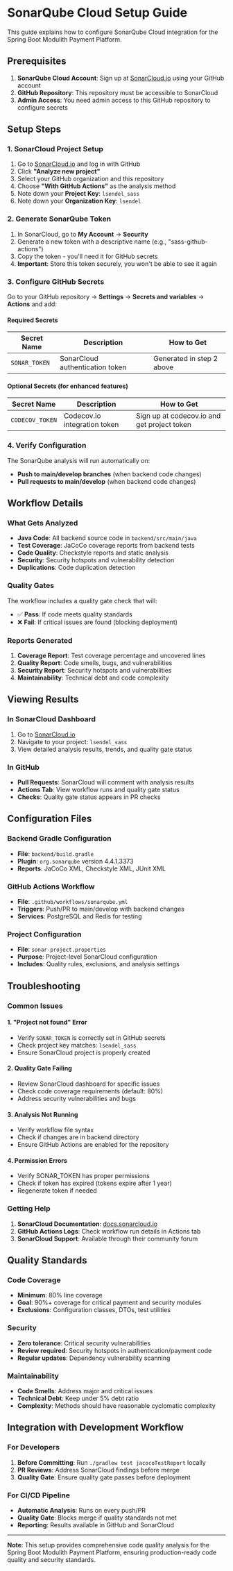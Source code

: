 # SonarQube Cloud Setup Guide

This guide explains how to configure SonarQube Cloud integration for the Spring Boot Modulith Payment Platform.

## Prerequisites

1. **SonarQube Cloud Account**: Sign up at [SonarCloud.io](https://sonarcloud.io) using your GitHub account
2. **GitHub Repository**: This repository must be accessible to SonarCloud
3. **Admin Access**: You need admin access to this GitHub repository to configure secrets

## Setup Steps

### 1. SonarCloud Project Setup

1. Go to [SonarCloud.io](https://sonarcloud.io) and log in with GitHub
2. Click **"Analyze new project"**
3. Select your GitHub organization and this repository
4. Choose **"With GitHub Actions"** as the analysis method
5. Note down your **Project Key**: `lsendel_sass`
6. Note down your **Organization Key**: `lsendel`

### 2. Generate SonarQube Token

1. In SonarCloud, go to **My Account** → **Security**
2. Generate a new token with a descriptive name (e.g., "sass-github-actions")
3. Copy the token - you'll need it for GitHub secrets
4. **Important**: Store this token securely, you won't be able to see it again

### 3. Configure GitHub Secrets

Go to your GitHub repository → **Settings** → **Secrets and variables** → **Actions** and add:

#### Required Secrets

| Secret Name   | Description                     | How to Get                |
| ------------- | ------------------------------- | ------------------------- |
| `SONAR_TOKEN` | SonarCloud authentication token | Generated in step 2 above |

#### Optional Secrets (for enhanced features)

| Secret Name     | Description                  | How to Get                                  |
| --------------- | ---------------------------- | ------------------------------------------- |
| `CODECOV_TOKEN` | Codecov.io integration token | Sign up at codecov.io and get project token |

### 4. Verify Configuration

The SonarQube analysis will run automatically on:

- **Push to main/develop branches** (when backend code changes)
- **Pull requests to main/develop** (when backend code changes)

## Workflow Details

### What Gets Analyzed

- **Java Code**: All backend source code in `backend/src/main/java`
- **Test Coverage**: JaCoCo coverage reports from backend tests
- **Code Quality**: Checkstyle reports and static analysis
- **Security**: Security hotspots and vulnerability detection
- **Duplications**: Code duplication detection

### Quality Gates

The workflow includes a quality gate check that will:

- ✅ **Pass**: If code meets quality standards
- ❌ **Fail**: If critical issues are found (blocking deployment)

### Reports Generated

1. **Coverage Report**: Test coverage percentage and uncovered lines
2. **Quality Report**: Code smells, bugs, and vulnerabilities
3. **Security Report**: Security hotspots and vulnerabilities
4. **Maintainability**: Technical debt and code complexity

## Viewing Results

### In SonarCloud Dashboard

1. Go to [SonarCloud.io](https://sonarcloud.io)
2. Navigate to your project: `lsendel_sass`
3. View detailed analysis results, trends, and quality gate status

### In GitHub

- **Pull Requests**: SonarCloud will comment with analysis results
- **Actions Tab**: View workflow runs and quality gate status
- **Checks**: Quality gate status appears in PR checks

## Configuration Files

### Backend Gradle Configuration

- **File**: `backend/build.gradle`
- **Plugin**: `org.sonarqube` version 4.4.1.3373
- **Reports**: JaCoCo XML, Checkstyle XML, JUnit XML

### GitHub Actions Workflow

- **File**: `.github/workflows/sonarqube.yml`
- **Triggers**: Push/PR to main/develop with backend changes
- **Services**: PostgreSQL and Redis for testing

### Project Configuration

- **File**: `sonar-project.properties`
- **Purpose**: Project-level SonarCloud configuration
- **Includes**: Quality rules, exclusions, and analysis settings

## Troubleshooting

### Common Issues

#### 1. "Project not found" Error

- Verify `SONAR_TOKEN` is correctly set in GitHub secrets
- Check project key matches: `lsendel_sass`
- Ensure SonarCloud project is properly created

#### 2. Quality Gate Failing

- Review SonarCloud dashboard for specific issues
- Check code coverage requirements (default: 80%)
- Address security vulnerabilities and bugs

#### 3. Analysis Not Running

- Verify workflow file syntax
- Check if changes are in backend directory
- Ensure GitHub Actions are enabled for the repository

#### 4. Permission Errors

- Verify SONAR_TOKEN has proper permissions
- Check if token has expired (tokens expire after 1 year)
- Regenerate token if needed

### Getting Help

1. **SonarCloud Documentation**: [docs.sonarcloud.io](https://docs.sonarcloud.io)
2. **GitHub Actions Logs**: Check workflow run details in Actions tab
3. **SonarCloud Support**: Available through their community forum

## Quality Standards

### Code Coverage

- **Minimum**: 80% line coverage
- **Goal**: 90%+ coverage for critical payment and security modules
- **Exclusions**: Configuration classes, DTOs, test utilities

### Security

- **Zero tolerance**: Critical security vulnerabilities
- **Review required**: Security hotspots in authentication/payment code
- **Regular updates**: Dependency vulnerability scanning

### Maintainability

- **Code Smells**: Address major and critical issues
- **Technical Debt**: Keep under 5% debt ratio
- **Complexity**: Methods should have reasonable cyclomatic complexity

## Integration with Development Workflow

### For Developers

1. **Before Committing**: Run `./gradlew test jacocoTestReport` locally
2. **PR Reviews**: Address SonarCloud findings before merge
3. **Quality Gate**: Ensure quality gate passes before deployment

### For CI/CD Pipeline

- **Automatic Analysis**: Runs on every push/PR
- **Quality Gate**: Blocks merge if quality standards not met
- **Reporting**: Results available in GitHub and SonarCloud

---

**Note**: This setup provides comprehensive code quality analysis for the Spring Boot Modulith Payment Platform, ensuring production-ready code quality and security standards.
